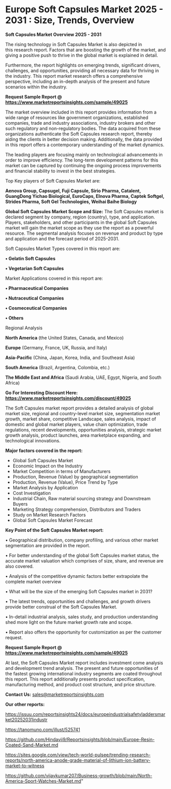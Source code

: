 # Europe Soft Capsules Market 2025 - 2031 : Size, Trends, Overview

<Strong> Soft Capsules Market Overview 2025 - 2031</strong>

The rising technology in Soft Capsules Market is also depicted in this research report. Factors that are boosting the growth of the market, and giving a positive push to thrive in the global market is explained in detail.

Furthermore, the report highlights on emerging trends, significant drivers, challenges, and opportunities, providing all necessary data for thriving in the industry. This report market research offers a comprehensive perspective, including an in-depth analysis of the present and future scenarios within the industry.

<strong>Request Sample Report @ <a href=https://www.marketreportsinsights.com/sample/49025>https://www.marketreportsinsights.com/sample/49025</a></strong>

The market overview included in this report provides information from a wide range of resources like government organizations, established companies, trade and industry associations, industry brokers and other such regulatory and non-regulatory bodies. The data acquired from these organizations authenticate the Soft Capsules research report, thereby aiding the clients in better decision making. Additionally, the data provided in this report offers a contemporary understanding of the market dynamics.

The leading players are focusing mainly on technological advancements in order to improve efficiency. The long-term development patterns for this market can be captured by continuing the ongoing process improvements and financial stability to invest in the best strategies.

Top Key players of Soft Capsules Market are:

<strong>Aenova Group, Capsugel, Fuji Capsule, Sirio Pharma, Catalent, GuangDong Yichao Biological, EuroCaps, Elnova Pharma, Captek Softgel, Strides Pharma, Soft Gel Technologies, Weihai Baihe Biology</strong>

<strong><b>Global Soft Capsules Market Scope and Size:</b></strong>
The Soft Capsules market is declared segment by company, region (country), type, and application. Players, stakeholders, and other participants in the global Soft Capsules market will gain the market scope as they use the report as a powerful resource. The segmental analysis focuses on revenue and product by type and application and the forecast period of 2025-2031.

Soft Capsules Market Types covered in this report are:

<strong>•  Gelatin Soft Capsules

•  Vegetarian Soft Capsules</strong>

Market Applications covered in this report are:

<strong>•  Pharmaceutical Companies

•  Nutraceutical Companies

•  Cosmeceutical Companies

•  Others</strong> 

Regional Analysis

<strong>North America</strong> (the United States, Canada, and Mexico)

<strong>Europe</strong> (Germany, France, UK, Russia, and Italy)

<strong>Asia-Pacific</strong> (China, Japan, Korea, India, and Southeast Asia)

<strong>South America</strong> (Brazil, Argentina, Colombia, etc.)

<strong>The Middle East and Africa</strong> (Saudi Arabia, UAE, Egypt, Nigeria, and South Africa)

<strong>Go For Interesting Discount Here: <a href=https://www.marketreportsinsights.com/discount/49025>https://www.marketreportsinsights.com/discount/49025</a></strong>

The Soft Capsules market report provides a detailed analysis of global market size, regional and country-level market size, segmentation market growth, market share, competitive Landscape, sales analysis, impact of domestic and global market players, value chain optimization, trade regulations, recent developments, opportunities analysis, strategic market growth analysis, product launches, area marketplace expanding, and technological innovations.

<strong><b>Major factors covered in the report:</b></strong>
<ul>
  <li>Global Soft Capsules Market </li>
  <li>Economic Impact on the Industry</li>
  <li>Market Competition in terms of Manufacturers</li>
  <li>Production, Revenue (Value) by geographical segmentation</li>
  <li>Production, Revenue (Value), Price Trend by Type</li>
  <li>Market Analysis by Application</li>
  <li>Cost Investigation</li>
  <li>Industrial Chain, Raw material sourcing strategy and Downstream Buyers</li>
  <li>Marketing Strategy comprehension, Distributors and Traders</li>
  <li>Study on Market Research Factors</li>
  <li>Global Soft Capsules Market Forecast</li>
</ul>

<strong><b>Key Point of the Soft Capsules Market report:</b></strong>

• Geographical distribution, company profiling, and various other market segmentation are provided in the report.

• For better understanding of the global Soft Capsules market status, the accurate market valuation which comprises of size, share, and revenue are also covered.

• Analysis of the competitive dynamic factors better extrapolate the complete market overview

• What will be the size of the emerging Soft Capsules market in 2031?

• The latest trends, opportunities and challenges, and growth drivers provide better construal of the Soft Capsules Market.

• In-detail industrial analysis, sales study, and production understanding shed more light on the future market growth rate and scope.

• Report also offers the opportunity for customization as per the customer request.

<strong>Request Sample Report @ <a href=https://www.marketreportsinsights.com/sample/49025>https://www.marketreportsinsights.com/sample/49025</a></strong>

At last, the Soft Capsules Market report includes investment come analysis and development trend analysis. The present and future opportunities of the fastest growing international industry segments are coated throughout this report. This report additionally presents product specification, manufacturing method, and product cost structure, and price structure.

<strong>Contact Us:</strong>
sales@marketreportsinsights.com

<strong>Our other reports:</strong>

<a href=https://issuu.com/reportsinsights24/docs/europeindustrialsafetyladdersmarket20252031industr>https://issuu.com/reportsinsights24/docs/europeindustrialsafetyladdersmarket20252031industr</a>

<a href=https://tanomuno.com/illust/525741>https://tanomuno.com/illust/525741</a>

<a href=https://github.com/Hindavii9/Reportsinsights/blob/main/Europe-Resin-Coated-Sand-Market.md>https://github.com/Hindavii9/Reportsinsights/blob/main/Europe-Resin-Coated-Sand-Market.md</a>

<a href=https://sites.google.com/view/tech-world-pulsee/trending-research-reports/north-america-anode-grade-material-of-lithium-ion-battery-market-to-witness>https://sites.google.com/view/tech-world-pulsee/trending-research-reports/north-america-anode-grade-material-of-lithium-ion-battery-market-to-witness</a>

<a href=https://github.com/vijaykumar207/Business-growth/blob/main/North-America-Sport-Watches-Market.md>https://github.com/vijaykumar207/Business-growth/blob/main/North-America-Sport-Watches-Market.md</a>"
